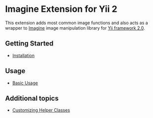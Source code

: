 Imagine Extension for Yii 2
===========================

This extension adds most common image functions and also acts as a wrapper to [Imagine](https://imagine.readthedocs.org/)
image manipulation library for [Yii framework 2.0](https://www.yiiframework.com).

Getting Started
---------------

* [Installation](installation.md)

Usage
----- 

* [Basic Usage](basic-usage.md)

Additional topics
-----------------

* [Customizing Helper Classes](customizing-helper-classes.md)
